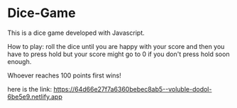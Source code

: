 # Dice-Game

This is a dice game developed with Javascript.

How to play:
roll the dice until you are happy with your score and then you have to press hold but your score might go to 0 if you don't press hold soon enough.

Whoever reaches 100 points first wins!

here is the link:
https://64d66e27f7a6360bebec8ab5--voluble-dodol-6be5e9.netlify.app
